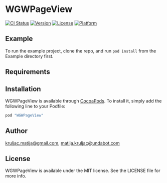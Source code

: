 # WGWPageView

[![CI Status](http://img.shields.io/travis/kruljac.matija@gmail.com/WGWPageView.svg?style=flat)](https://travis-ci.org/kruljac.matija@gmail.com/WGWPageView)
[![Version](https://img.shields.io/cocoapods/v/WGWPageView.svg?style=flat)](http://cocoapods.org/pods/WGWPageView)
[![License](https://img.shields.io/cocoapods/l/WGWPageView.svg?style=flat)](http://cocoapods.org/pods/WGWPageView)
[![Platform](https://img.shields.io/cocoapods/p/WGWPageView.svg?style=flat)](http://cocoapods.org/pods/WGWPageView)

## Example

To run the example project, clone the repo, and run `pod install` from the Example directory first.

## Requirements

## Installation

WGWPageView is available through [CocoaPods](http://cocoapods.org). To install
it, simply add the following line to your Podfile:

```ruby
pod "WGWPageView"
```

## Author

kruljac.matija@gmail.com, matija.kruljac@undabot.com

## License

WGWPageView is available under the MIT license. See the LICENSE file for more info.
